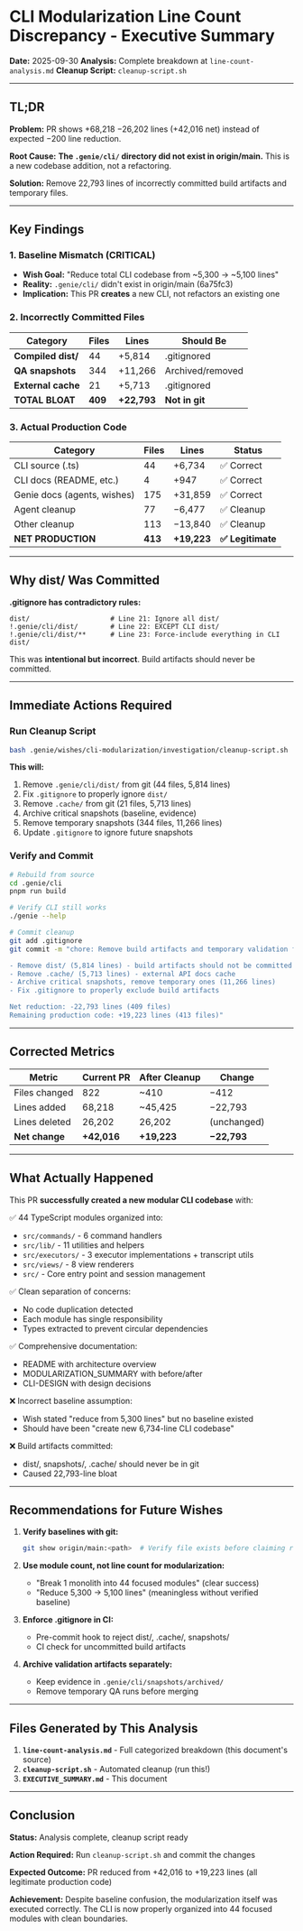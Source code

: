 # CLI Modularization Line Count Discrepancy - Executive Summary

**Date:** 2025-09-30
**Analysis:** Complete breakdown at `line-count-analysis.md`
**Cleanup Script:** `cleanup-script.sh`

---

## TL;DR

**Problem:** PR shows +68,218 −26,202 lines (+42,016 net) instead of expected −200 line reduction.

**Root Cause:** **The `.genie/cli/` directory did not exist in origin/main.** This is a new codebase addition, not a refactoring.

**Solution:** Remove 22,793 lines of incorrectly committed build artifacts and temporary files.

---

## Key Findings

### 1. Baseline Mismatch (CRITICAL)
- **Wish Goal:** "Reduce total CLI codebase from ~5,300 → ~5,100 lines"
- **Reality:** `.genie/cli/` didn't exist in origin/main (6a75fc3)
- **Implication:** This PR **creates** a new CLI, not refactors an existing one

### 2. Incorrectly Committed Files

| Category | Files | Lines | Should Be |
|----------|-------|-------|-----------|
| **Compiled dist/** | 44 | +5,814 | .gitignored |
| **QA snapshots** | 344 | +11,266 | Archived/removed |
| **External cache** | 21 | +5,713 | .gitignored |
| **TOTAL BLOAT** | **409** | **+22,793** | **Not in git** |

### 3. Actual Production Code

| Category | Files | Lines | Status |
|----------|-------|-------|--------|
| CLI source (.ts) | 44 | +6,734 | ✅ Correct |
| CLI docs (README, etc.) | 4 | +947 | ✅ Correct |
| Genie docs (agents, wishes) | 175 | +31,859 | ✅ Correct |
| Agent cleanup | 77 | −6,477 | ✅ Cleanup |
| Other cleanup | 113 | −13,840 | ✅ Cleanup |
| **NET PRODUCTION** | **413** | **+19,223** | **✅ Legitimate** |

---

## Why dist/ Was Committed

**.gitignore has contradictory rules:**

```gitignore
dist/                    # Line 21: Ignore all dist/
!.genie/cli/dist/        # Line 22: EXCEPT CLI dist/
!.genie/cli/dist/**      # Line 23: Force-include everything in CLI dist/
```

This was **intentional but incorrect**. Build artifacts should never be committed.

---

## Immediate Actions Required

### Run Cleanup Script
```bash
bash .genie/wishes/cli-modularization/investigation/cleanup-script.sh
```

**This will:**
1. Remove `.genie/cli/dist/` from git (44 files, 5,814 lines)
2. Fix `.gitignore` to properly ignore `dist/`
3. Remove `.cache/` from git (21 files, 5,713 lines)
4. Archive critical snapshots (baseline, evidence)
5. Remove temporary snapshots (344 files, 11,266 lines)
6. Update `.gitignore` to ignore future snapshots

### Verify and Commit
```bash
# Rebuild from source
cd .genie/cli
pnpm run build

# Verify CLI still works
./genie --help

# Commit cleanup
git add .gitignore
git commit -m "chore: Remove build artifacts and temporary validation files

- Remove dist/ (5,814 lines) - build artifacts should not be committed
- Remove .cache/ (5,713 lines) - external API docs cache
- Archive critical snapshots, remove temporary ones (11,266 lines)
- Fix .gitignore to properly exclude build artifacts

Net reduction: -22,793 lines (409 files)
Remaining production code: +19,223 lines (413 files)"
```

---

## Corrected Metrics

| Metric | Current PR | After Cleanup | Change |
|--------|------------|---------------|--------|
| Files changed | 822 | ~410 | −412 |
| Lines added | 68,218 | ~45,425 | −22,793 |
| Lines deleted | 26,202 | 26,202 | (unchanged) |
| **Net change** | **+42,016** | **+19,223** | **−22,793** |

---

## What Actually Happened

This PR **successfully created a new modular CLI codebase** with:

✅ 44 TypeScript modules organized into:
- `src/commands/` - 6 command handlers
- `src/lib/` - 11 utilities and helpers
- `src/executors/` - 3 executor implementations + transcript utils
- `src/views/` - 8 view renderers
- `src/` - Core entry point and session management

✅ Clean separation of concerns:
- No code duplication detected
- Each module has single responsibility
- Types extracted to prevent circular dependencies

✅ Comprehensive documentation:
- README with architecture overview
- MODULARIZATION_SUMMARY with before/after
- CLI-DESIGN with design decisions

❌ Incorrect baseline assumption:
- Wish stated "reduce from 5,300 lines" but no baseline existed
- Should have been "create new 6,734-line CLI codebase"

❌ Build artifacts committed:
- dist/, snapshots/, .cache/ should never be in git
- Caused 22,793-line bloat

---

## Recommendations for Future Wishes

1. **Verify baselines with git:**
   ```bash
   git show origin/main:<path>  # Verify file exists before claiming reduction
   ```

2. **Use module count, not line count for modularization:**
   - "Break 1 monolith into 44 focused modules" (clear success)
   - "Reduce 5,300 → 5,100 lines" (meaningless without verified baseline)

3. **Enforce .gitignore in CI:**
   - Pre-commit hook to reject dist/, .cache/, snapshots/
   - CI check for uncommitted build artifacts

4. **Archive validation artifacts separately:**
   - Keep evidence in `.genie/cli/snapshots/archived/`
   - Remove temporary QA runs before merging

---

## Files Generated by This Analysis

1. **`line-count-analysis.md`** - Full categorized breakdown (this document's source)
2. **`cleanup-script.sh`** - Automated cleanup (run this!)
3. **`EXECUTIVE_SUMMARY.md`** - This document

---

## Conclusion

**Status:** Analysis complete, cleanup script ready

**Action Required:** Run `cleanup-script.sh` and commit the changes

**Expected Outcome:** PR reduced from +42,016 to +19,223 lines (all legitimate production code)

**Achievement:** Despite baseline confusion, the modularization itself was executed correctly. The CLI is now properly organized into 44 focused modules with clean boundaries.
